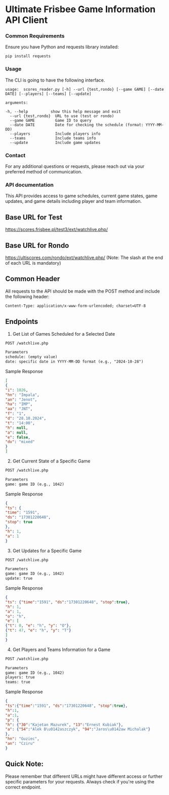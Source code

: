 # Ultimate Frisbee Game Information API Client

### Common Requirements

Ensure you have Python and requests library installed:

```shell
pip install requests
```

### Usage

The CLI is going to have the following interface.

```shell
usage:  scores_reader.py [-h] --url {test,rondo} [--game GAME] [--date DATE] [--players] [--teams] [--update]

arguments:

-h, --help          show this help message and exit
  --url {test,rondo}  URL to use (test or rondo)
  --game GAME         Game ID to query
  --date DATE         Date for checking the schedule (format: YYYY-MM-DD)
  --players           Include players info
  --teams             Include teams info
  --update            Include game updates
```

### Contact
For any additional questions or requests, please reach out via your preferred method of communication.

### API documentation

This API provides access to game schedules, current game states, game updates, and game details including player and team information.
## Base URL for Test

https://scores.frisbee.pl/test3/ext/watchlive.php/

## Base URL for Rondo

https://ultiscores.com/rondo/ext/watchlive.php/
(Note: The slash at the end of each URL is mandatory)

## Common Header

All requests to the API should be made with the POST method and include the following header:

```html
Content-Type: application/x-www-form-urlencoded; charset=UTF-8
```
## Endpoints

1. Get List of Games Scheduled for a Selected Date

```html
POST /watchlive.php

Parameters
schedule: (empty value)
date: specific date in YYYY-MM-DD format (e.g., "2024-10-28")
```

Sample Response
```json
[
{
"i": 1026,
"hn": "Impala",
"an": "Jenot",
"ha": "IMP",
"aa": "JNT",
"f": "1",
"d": "28.10.2024",
"t": "14:00",
"h": null,
"a": null,
"e": false,
"dv": "mixed"
}
]
```

2. Get Current State of a Specific Game

```html
POST /watchlive.php

Parameters
game: game ID (e.g., 1042)
```

Sample Response
```json
{
"ts": {
"time": "1591",
"ds": "17301220648",
"stop": true
},
"h": 1,
"a": 1
}
```

3. Get Updates for a Specific Game

```html
POST /watchlive.php

Parameters
game: game ID (e.g., 1042)
update: true
```

Sample Response
```json
{
"ts": {"time":"1591", "ds":"17301220648", "stop":true},
"h": 1,
"a": 1,
"o": "h",
"e": [
{"t": 0, "e": "h", "y": "O"},
{"t": 47, "e": "h", "y": "T"}
]
}
```

4. Get Players and Teams Information for a Game

```html
POST /watchlive.php

Parameters
game: game ID (e.g., 1042)
players: true
teams: true
```

Sample Response
```json
{
"ts":{"time":"1591", "ds":"17301220648", "stop":true},
"h":1,
"a":1,
"p": {
"h": {"30":"Kajetan Mazurek", "13":"Ernest Kubiak"},
"a": {"54":"Alek B\u0142aszczyk", "94":"Jaros\u0142aw Michalak"}
},
"hn": "Guziec",
"an": "Cziru"
}
```

## Quick Note:

Please remember that different URLs might have different access or further specific parameters for your requests. Always check if you're using the correct endpoint.